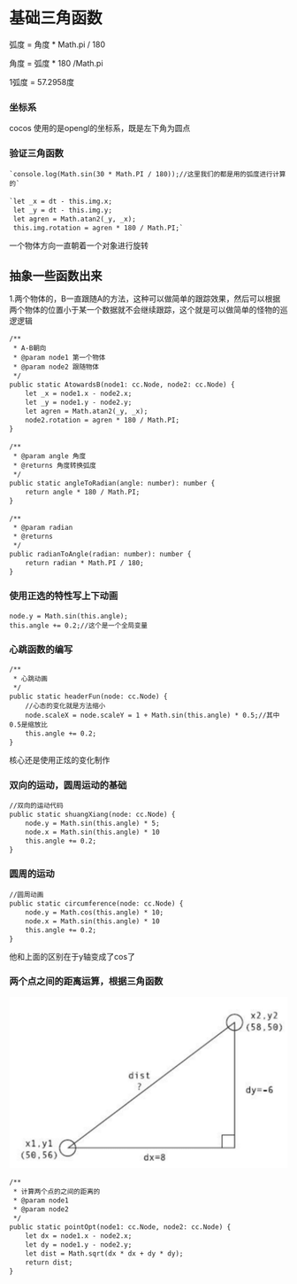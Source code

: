 # 基础三角函数

弧度 = 角度 * Math.pi / 180

角度 = 弧度 * 180 /Math.pi

1弧度 =  57.2958度

### 坐标系

cocos 使用的是opengl的坐标系，既是左下角为圆点

### 验证三角函数

	`console.log(Math.sin(30 * Math.PI / 180));//这里我们的都是用的弧度进行计算的`

    `let _x = dt - this.img.x;
     let _y = dt - this.img.y;
     let agren = Math.atan2(_y, _x);
     this.img.rotation = agren * 180 / Math.PI;`

一个物体方向一直朝着一个对象进行旋转

## 抽象一些函数出来
1.两个物体的，B一直跟随A的方法，这种可以做简单的跟踪效果，然后可以根据两个物体的位置小于某一个数据就不会继续跟踪，这个就是可以做简单的怪物的巡逻逻辑

    /**
     * A-B朝向
     * @param node1 第一个物体
     * @param node2 跟随物体
     */
    public static AtowardsB(node1: cc.Node, node2: cc.Node) {
        let _x = node1.x - node2.x;
        let _y = node1.y - node2.y;
        let agren = Math.atan2(_y, _x);
        node2.rotation = agren * 180 / Math.PI;
    }

    /**
     * @param angle 角度
     * @returns 角度转换弧度
     */
    public static angleToRadian(angle: number): number {
        return angle * 180 / Math.PI;
    }

    /**
     * @param radian 
     * @returns 
     */
    public radianToAngle(radian: number): number {
        return radian * Math.PI / 180;
    }

### 使用正选的特性写上下动画
    node.y = Math.sin(this.angle);
    this.angle += 0.2;//这个是一个全局变量

### 心跳函数的编写
    /**
     * 心跳动画
     */
    public static headerFun(node: cc.Node) {
        //心态的变化就是方法缩小
        node.scaleX = node.scaleY = 1 + Math.sin(this.angle) * 0.5;//其中0.5是缩放比
        this.angle += 0.2;
    }
核心还是使用正炫的变化制作

### 双向的运动，圆周运动的基础
    //双向的运动代码
    public static shuangXiang(node: cc.Node) {
        node.y = Math.sin(this.angle) * 5;
        node.x = Math.sin(this.angle) * 10
        this.angle += 0.2;
    }
    
### 圆周的运动
    //圆周动画
    public static circumference(node: cc.Node) {
        node.y = Math.cos(this.angle) * 10;
        node.x = Math.sin(this.angle) * 10
        this.angle += 0.2;
    }
他和上面的区别在于y轴变成了cos了

### 两个点之间的距离运算，根据三角函数
![](https://github.com/Nick19861111/animation/blob/main/1/1.jpg)

    /**
     * 计算两个点的之间的距离的
     * @param node1 
     * @param node2 
     */
    public static pointOpt(node1: cc.Node, node2: cc.Node) {
        let dx = node1.x - node2.x;
        let dy = node1.y - node2.y;
        let dist = Math.sqrt(dx * dx + dy * dy);
        return dist;
    }